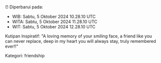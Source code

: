 ⏰ Diperbarui pada:
- WIB: Sabtu, 5 Oktober 2024 10.28.10 UTC
- WITA: Sabtu, 5 Oktober 2024 11.28.10 UTC
- WIT: Sabtu, 5 Oktober 2024 12.28.10 UTC

Kutipan Inspiratif:
"A loving memory of your smiling face, a friend like you can never replace, deep in my heart you will always stay, truly remembered ever!!"


Kategori: friendship

